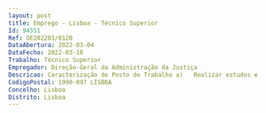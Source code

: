 ```yaml
--- 
layout: post
title: Emprego - Lisboa - Técnico Superior
Id: 94551
Ref: OE202203/0120
DataAbertura: 2022-03-04
DataFecho: 2022-03-18
Trabalho: Técnico Superior
Empregador: Direção-Geral da Administração da Justiça
Descricao: Caracterização do Posto de Trabalho a)	Realizar estudos e prestar apoio técnico jurídico, no âmbito das atribuições da DGAJ e do normal desenvolvimento das respetivas atividades  b)	Elaborar propostas de diplomas legais e regulamentares relacionadas com a atividade da DGAJ e dos tribunais c)	Elaborar propostas de despachos d)	Assegurar a resposta às reclamações e recursos hierárquicos e)	Preparar e acompanhar a intervenção da DGAJ em processos jurisdicionais, praticando todos os atos de contencioso administrativo necessários f)	Instruir processos disciplinares, sindicâncias, inquéritos g)	Assegurar o apoio técnico administrativo no âmbito da arbitragem voluntária e necessária, designadamente na arbitragem relativa à fixação de serviços mínimos.
CodigoPostal: 1990-097 LISBOA
Concelho: Lisboa
Distrito: Lisboa
--- 
```

